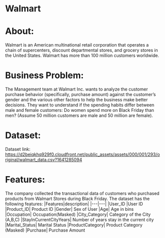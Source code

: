 # Walmart

# About:

Walmart is an American multinational retail corporation that operates a chain of supercenters, discount departmental stores, and grocery stores in the United States. Walmart has more than 100 million customers worldwide.


# Business Problem:

The Management team at Walmart Inc. wants to analyze the customer purchase behavior (specifically, purchase amount) against the customer’s gender and the various other factors to help the business make better decisions. They want to understand if the spending habits differ between male and female customers: Do women spend more on Black Friday than men? (Assume 50 million customers are male and 50 million are female).


# Dataset:
Dataset link: https://d2beiqkhq929f0.cloudfront.net/public_assets/assets/000/001/293/original/walmart_data.csv?1641285094

# Features:

The company collected the transactional data of customers who purchased products from Walmart Stores during Black Friday. The dataset has the following features:
|Features|description|
|---|---|
|User_ID |User ID
|Product_ID|	Product ID
|Gender|	Sex of User
|Age|	Age in bins
|Occupation| Occupation(Masked)
|City_Category|	Category of the City (A,B,C)
|StayInCurrentCityYears|	Number of years stay in the current city
|Marital_Status|	Marital Status
|ProductCategory|	Product Category (Masked)
|Purchase|	Purchase Amount
